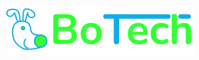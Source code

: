 ﻿![BoTech Logo](https://raw.githubusercontent.com/BoTech-Development/BoTech.UI/master/ReadmeAssets/BoTechLogoComplete.png)